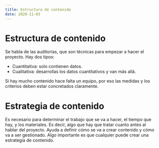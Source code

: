 ```yaml
---
title: Estructura de contenido
date: 2020-11-03
---
```

# Estructura de contenido

Se habla de las auditorías, que son técnicas para empezar a hacer el proyecto. Hay dos tipos: 
- Cuantitativa: solo contienen datos.
- Cualitativa: desarrollas los datos cuantitativos y van más allá.

Si hay mucho contenido hace falta un equipo, por eso las medidas y los criterios deben estar concretados claramente.

# Estrategia de contenido

Es necesario para determinar el trabajo que se va a hacer, el tiempo que hay, y los materiales. Es decir, algo que hay que tratar cuanto antes al hablar del proyecto. Ayuda a definir cómo se va a crear contenido y cómo va a ser gestionado. Algo importante es que cualquier puede crear una estrategia de contenido.